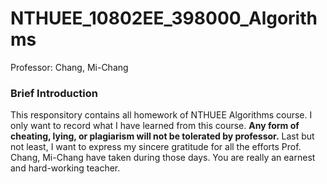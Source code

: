 # NTHUEE_10802EE_398000_Algorithms
Professor: Chang, Mi-Chang

### Brief Introduction
This responsitory contains all homework of NTHUEE Algorithms course. I only want to record what I have learned from this course. **Any form of cheating, lying, or plagiarism will not be tolerated by professor.** Last but not least, I want to express my sincere gratitude for all the efforts Prof. Chang, Mi-Chang have taken during those days. You are really an earnest and hard-working teacher.
